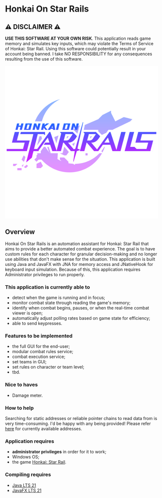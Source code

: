 # Honkai On Star Rails 

## ⚠️ DISCLAIMER ⚠️
**USE THIS SOFTWARE AT YOUR OWN RISK**. This application reads game memory and simulates key inputs, which may violate the Terms of Service of Honkai: Star Rail. Using this software could potentially result in your account being banned. I take NO RESPONSIBILITY for any consequences resulting from the use of this software.

<p align="center">
  <img src="src/main/resources/com/github/dkw87/honkaionstarrails/image/hosr_logo.png" alt="HOSR Logo">
</p>

## Overview

Honkai On Star Rails is an automation assistant for Honkai: Star Rail that aims to provide a better automated combat experience. The goal is to have custom rules for each character for granular decision-making and no longer use abilities that don't make sense for the situation. This application is built using Java and JavaFX with JNA for memory access and JNativeHook for keyboard input simulation. Because of this, this application requires Administrator privileges to run properly. 


### This application is currently able to

- detect when the game is running and in focus;
- monitor combat state through reading the game's memory;
- identify when combat begins, pauses, or when the real-time combat viewer is open;
- automatically adjust polling rates based on game state for efficiency;
- able to send keypresses.

### Features to be implemented

- the full GUI for the end-user;
- modular combat rules service;
- combat execution service;
- set teams in GUI;
- set rules on character or team level;
- tbd.

### Nice to haves

- Damage meter.

### How to help
Searching for static addresses or reliable pointer chains to read data from is very time-consuming. I'd be happy with any being provided! Please refer [here](https://github.com/DKW87/HonkaiOnStarRails/blob/main/src/main/java/com/github/dkw87/honkaionstarrails/service/constant/CombatOffsets.java) for currently available addresses.    

### Application requires
- **administrator privileges** in order for it to work;
- Windows OS;
- the game [Honkai: Star Rail](https://hsr.hoyoverse.com/en-us/).

### Compiling requires
- [Java LTS 21](https://adoptium.net/temurin/releases/)
- [JavaFX LTS 21](https://gluonhq.com/products/javafx/openjfx-21-release-notes/)